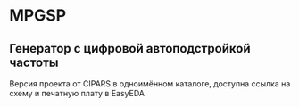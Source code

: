 # MPGSP

## Генератор с цифровой автоподстройкой частоты
Версия проекта от CIPARS в одноимённом каталоге, доступна ссылка на схему
и печатную плату в EasyEDA
